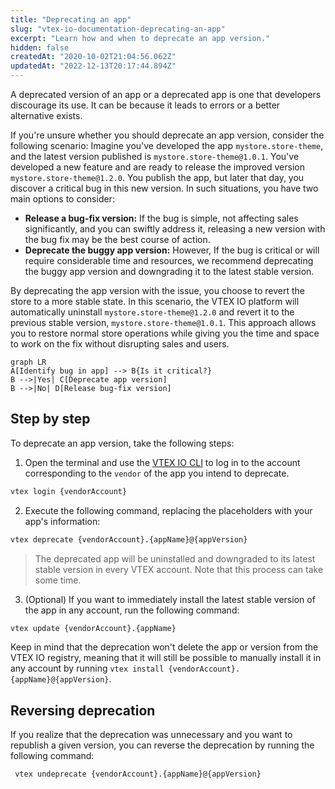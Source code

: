 ```yaml
---
title: "Deprecating an app"
slug: "vtex-io-documentation-deprecating-an-app"
excerpt: "Learn how and when to deprecate an app version."
hidden: false
createdAt: "2020-10-02T21:04:56.062Z"
updatedAt: "2022-12-13T20:17:44.894Z"
---
```


A deprecated version of an app or a deprecated app is one that developers discourage its use. It can be because it leads to errors or a better alternative exists.

If you're unsure whether you should deprecate an app version, consider the following scenario: Imagine you've developed the app `mystore.store-theme`, and the latest version published is `mystore.store-theme@1.0.1`. You've developed a new feature and are ready to release the improved version `mystore.store-theme@1.2.0`. You publish the app, but later that day, you discover a critical bug in this new version. In such situations, you have two main options to consider:

- **Release a bug-fix version:** If the bug is simple, not affecting sales significantly, and you can swiftly address it, releasing a new version with the bug fix may be the best course of action.
- **Deprecate the buggy app version:** However, If the bug is critical or will require considerable time and resources, we recommend deprecating the buggy app version and downgrading it to the latest stable version.

By deprecating the app version with the issue, you choose to revert the store to a more stable state. In this scenario, the VTEX IO platform will automatically uninstall `mystore.store-theme@1.2.0` and revert it to the previous stable version, `mystore.store-theme@1.0.1`. This approach allows you to restore normal store operations while giving you the time and space to work on the fix without disrupting sales and users.

```mermaid
graph LR
A[Identify bug in app] --> B{Is it critical?}
B -->|Yes| C[Deprecate app version]
B -->|No| D[Release bug-fix version]
```

## Step by step

To deprecate an app version, take the following steps:

1. Open the terminal and use the [VTEX IO CLI](https://developers.vtex.com/docs/guides/vtex-io-documentation-vtex-io-cli-installation-and-command-reference) to log in to the account corresponding to the `vendor` of the app you intend to deprecate.
 ```sh
 vtex login {vendorAccount}
 ```
2. Execute the following command, replacing the placeholders with your app's information:

 ```sh
 vtex deprecate {vendorAccount}.{appName}@{appVersion}
 ```
 > The deprecated app will be uninstalled and downgraded to its latest stable version in every VTEX account. Note that this process can take some time.

3. (Optional) If you want to immediately install the latest stable version of the app in any account, run the following command:
 
 ```sh
 vtex update {vendorAccount}.{appName}
 ```

Keep in mind that the deprecation won't delete the app or version from the VTEX IO registry, meaning that it will still be possible to manually install it in any account by running `vtex install {vendorAccount}.{appName}@{appVersion}`.

## Reversing deprecation 

If you realize that the deprecation was unnecessary and you want to republish a given version, you can reverse the deprecation by running the following command:

```sh
 vtex undeprecate {vendorAccount}.{appName}@{appVersion}
```
